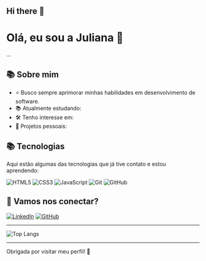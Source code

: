 ## Hi there 👋

# Olá, eu sou a Juliana 👋

...

## 📚 Sobre mim
- ⭐ Busco sempre aprimorar minhas habilidades em desenvolvimento de software.
- 📚 Atualmente estudando: 
- 🛠️ Tenho interesse em: 
- 📝 Projetos pessoais: 

## 📚 Tecnologias

Aqui estão algumas das tecnologias que já tive contato e estou aprendendo:

![HTML5](https://img.shields.io/badge/HTML5-E34F26?style=for-the-badge&logo=html5&logoColor=white)
![CSS3](https://img.shields.io/badge/CSS3-1572B6?style=for-the-badge&logo=css3&logoColor=white)
![JavaScript](https://img.shields.io/badge/JavaScript-F7DF1E?style=for-the-badge&logo=javascript&logoColor=black)
![Git](https://img.shields.io/badge/Git-F05032?style=for-the-badge&logo=git&logoColor=white)
![GitHub](https://img.shields.io/badge/GitHub-181717?style=for-the-badge&logo=github&logoColor=white)

## 💬 Vamos nos conectar?

[![LinkedIn](https://img.shields.io/badge/LinkedIn-0077B5?style=for-the-badge&logo=linkedin&logoColor=white)](https://www.linkedin.com/in/seu-perfil)
[![GitHub](https://img.shields.io/badge/GitHub-181717?style=for-the-badge&logo=github&logoColor=white)](https://github.com/JulianaNishimura)

---

![Top Langs](https://github-readme-stats.vercel.app/api/top-langs/?username=JulianaNishimura&layout=compact&theme=dracula)

---

Obrigada por visitar meu perfil! 🚀


<!--
**JulianaNishimura/JulianaNishimura** is a ✨ _special_ ✨ repository because its `README.md` (this file) appears on your GitHub profile.

Here are some ideas to get you started:

- 🔭 I’m currently working on ...
- 🌱 I’m currently learning ...
- 👯 I’m looking to collaborate on ...
- 🤔 I’m looking for help with ...
- 💬 Ask me about ...
- 📫 How to reach me: ...
- 😄 Pronouns: ...
- ⚡ Fun fact: ...
-->
